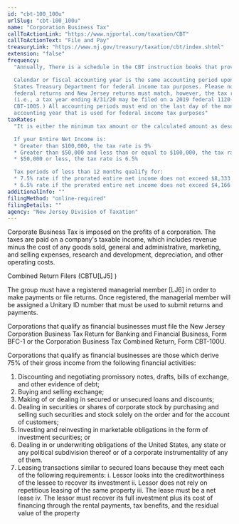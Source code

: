 ```yaml
---
id: "cbt-100_100u"
urlSlug: "cbt-100_100u"
name: "Corporation Business Tax"
callToActionLink: "https://www.njportal.com/taxation/CBT"
callToActionText: "File and Pay"
treasuryLink: "https://www.nj.gov/treasury/taxation/cbt/index.shtml"
extension: "false"
frequency:
  "Annually, There is a schedule in the CBT instruction books that provide detailed due dates: If the due date falls on a weekend or a legal holiday, the return and payment are due on the following business day.

  Calendar or fiscal accounting year is the same accounting period upon which the taxpayer is required to report to the United
  States Treasury Department for federal income tax purposes. Please note the ending month of the accounting period for
  federal returns and New Jersey returns must match, however, the tax return year for the federal and State returns may differ.
  (i.e., a tax year ending 8/31/20 may be filed on a 2019 federal 1120-S; the same tax year must be filed on a 2020 New Jersey
  CBT-100S.) All accounting periods must end on the last day of the month, except that taxpayers may use the same 52-53 week
  accounting year that is used for federal income tax purposes"
taxRates:
  "It is either the minimum tax amount or the calculated amount as described below; whichever is greater.

  If your Entire Net Income is:
  * Greater than $100,000, the tax rate is 9%
  * Greater than $50,000 and less than or equal to $100,000, the tax rate is 7.5%
  * $50,000 or less, the tax rate is 6.5%

  Tax periods of less than 12 months qualify for:
  * 7.5% rate if the prorated entire net income does not exceed $8,333 per month
  * 6.5% rate if the prorated entire net income does not exceed $4,166 per month"
additionalInfo: ""
filingMethod: "online-required"
filingDetails: ""
agency: "New Jersey Division of Taxation"
---
```


Corporate Business Tax is imposed on the profits of a corporation. The taxes are paid on a company's taxable income, which includes revenue minus the cost of any goods sold, general and administrative, marketing, and selling expenses, research and development, depreciation, and other operating costs.

Combined Return Filers (CBTU[LJ5] )

The group must have a registered managerial member [LJ6] in order to make payments or file returns. Once registered, the managerial member will be assigned a Unitary ID number that must be used to submit returns and payments.

Corporations that qualify as financial businesses must file the New Jersey Corporation Business Tax Return for Banking and Financial Business, Form BFC-1 or the Corporation Business Tax Combined Return, Form CBT-100U.

Corporations that qualify as financial businesses are those which derive 75% of their gross income from the following financial activities:

1. Discounting and negotiating promissory notes, drafts, bills of exchange, and other evidence of debt;
2. Buying and selling exchange;
3. Making of or dealing in secured or unsecured loans and discounts;
4. Dealing in securities or shares of corporate stock by purchasing and selling such securities and stock solely on the order and for the account of customers;
5. Investing and reinvesting in marketable obligations in the form of investment securities; or
6. Dealing in or underwriting obligations of the United States, any state or any political subdivision thereof or of a corporate instrumentality of any of them.
7. Leasing transactions similar to secured loans because they meet each of the following requirements:
   i. Lessor looks into the creditworthiness of the lessee to recover its investment
   ii. Lessor does not rely on repetitious leasing of the same property
   iii. The lease must be a net lease
   iv. The lessor must recover its full investment plus its cost of financing through the rental payments, tax benefits, and the residual value of the property
